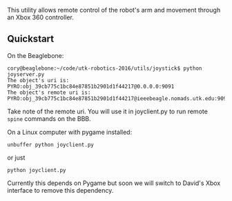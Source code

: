This utility allows remote control of the robot's arm and movement through an Xbox 360 controller.

## Quickstart

On the Beaglebone:

    cory@beaglebone:~/code/utk-robotics-2016/utils/joystick$ python joyserver.py
    The object's uri is: PYRO:obj_39cb775c1bc84e87851b2901d1f44217@0.0.0.0:9091
    The object's remote uri is: PYRO:obj_39cb775c1bc84e87851b2901d1f44217@ieeebeagle.nomads.utk.edu:9091

Take note of the remote uri. You will use it in joyclient.py to run remote `spine` commands on the BBB.

On a Linux computer with pygame installed:

    unbuffer python joyclient.py

or just

    python joyclient.py

Currently this depends on Pygame but soon we will switch to David's Xbox interface to remove this dependency.
